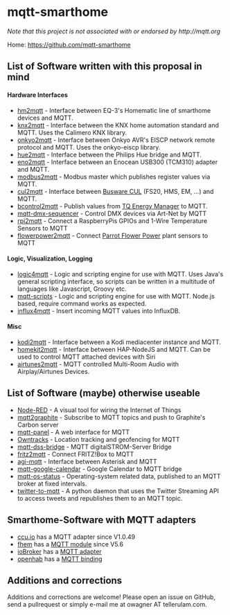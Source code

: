 # mqtt-smarthome

_Note that this project is not associated with or endorsed by http://mqtt.org_

Home: https://github.com/mqtt-smarthome

## List of Software written with this proposal in mind
   
#### Hardware Interfaces  

* [hm2mqtt](https://github.com/owagner/hm2mqtt) - Interface between EQ-3's Homematic line of smarthome devices and MQTT.
* [knx2mqtt](https://github.com/owagner/knx2mqtt) - Interface between the KNX home automation standard and MQTT. Uses the Calimero KNX library.
* [onkyo2mqtt](https://github.com/owagner/onkyo2mqtt) - Interface between Onkyo AVR's EISCP network remote protocol and MQTT. Uses the onkyo-eiscp library.
* [hue2mqtt](https://github.com/owagner/hue2mqtt) - Interface between the Philips Hue bridge and MQTT.
* [eno2mqtt](https://github.com/owagner/eno2mqtt) - Interface between an Enocean USB300 (TCM310) adapter and MQTT.
* [modbus2mqtt](https://github.com/owagner/modbus2mqtt) - Modbus master which publishes register values via MQTT.
* [cul2mqtt](https://github.com/hobbyquaker/cul2mqtt) - Interface between [Busware CUL](http://shop.busware.de/product_info.php/cPath/1/products_id/29) (FS20, HMS, EM, ...) and MQTT.
* [bcontrol2mqtt](https://github.com/hobbyquaker/bcontrol2mqtt) - Publish values from [TQ Energy Manager](http://www.tq-group.com/produkte/produktdetail/prod/energy-manager/extb/Main/) to MQTT.
* [mqtt-dmx-sequencer](https://github.com/hobbyquaker/mqtt-dmx-sequencer) - Control DMX devices via Art-Net by MQTT   
* [rpi2mqtt](https://github.com/hobbyquaker/rpi2mqtt) - Connect a RaspberryPis GPIOs and 1-Wire Temperature Sensors to MQTT
* [flowerpower2mqtt](https://github.com/hobbyquaker/flowerpower2mqtt) - Connect  [Parrot Flower Power](http://www.parrot.com/usa/products/flower-power/) plant sensors to MQTT

#### Logic, Visualization, Logging                      

* [logic4mqtt](https://github.com/owagner/logic4mqtt) - Logic and scripting engine for use with MQTT. Uses Java's general scripting interface, so scripts can be written in a multitude of languages like Javascript, Groovy etc.
* [mqtt-scripts](https://github.com/hobbyquaker/mqtt-scripts) - Logic and scripting engine for use with MQTT. Node.js based, require command works as expected.
* [influx4mqtt](https://github.com/hobbyquaker/influx4mqtt) - Insert incoming MQTT values into InfluxDB.

#### Misc            

* [kodi2mqtt](https://github.com/owagner/kodi2mqtt) - Interface between a Kodi mediacenter instance and MQTT.
* [homekit2mqtt](https://github.com/hobbyquaker/homekit2mqtt) - Interface between HAP-NodeJS and MQTT. Can be used to control MQTT attached devices with Siri
* [airtunes2mqtt](https://github.com/hobbyquaker/airtunes2mqtt) - MQTT controlled Multi-Room Audio with Airplay/Airtunes Devices.

## List of Software (maybe) otherwise useable

* [Node-RED](http://nodered.org/) - A visual tool for wiring the Internet of Things
* [mqtt2graphite](https://github.com/jpmens/mqtt2graphite) - Subscribe to MQTT topics and push to Graphite's Carbon server
* [mqtt-panel](https://github.com/fabaff/mqtt-panel) - A web interface for MQTT
* [Owntracks](http://owntracks.org/) - Location tracking and geofencing for MQTT
* [mqtt-dss-bridge](https://github.com/cgHome/mqtt-dss-bridge) - MQTT digitalSTROM-Server Bridge
* [fritz2mqtt](https://github.com/akentner/fritz2mqtt) - Connect FRITZ!Box to MQTT
* [agi-mqtt](https://github.com/jpmens/agi-mqtt) - Interface between Asterisk and MQTT
* [mqtt-google-calendar](https://github.com/denschu/mqtt-google-calendar) - Google Calendar to MQTT bridge
* [mqtt-os-status](https://github.com/oskarhagberg/mqtt-os-status) - Operating-system related data, published to an MQTT broker at fixed intervals.
* [twitter-to-mqtt](https://github.com/knolleary/twitter-to-mqtt) - A python daemon that uses the Twitter Streaming API to access tweets and republishes them to an MQTT topic.


## Smarthome-Software with MQTT adapters

* [ccu.io](https://github.com/hobbyquaker/ccu.io) has a MQTT adapter since V1.0.49
* [fhem](http://fhem.de/) has a [MQTT module](http://fhem.de/commandref.html#MQTT) since V5.6 
* [ioBroker](https://github.com/ioBroker) has a [MQTT adapter](https://github.com/ioBroker/ioBroker.mqtt)
* [openhab](https://github.com/openhab) has a [MQTT binding](https://github.com/openhab/openhab/wiki/MQTT-Binding)

## Additions and corrections

Additions and corrections are welcome! Please open an issue on GitHub, send a 
pullrequest or simply e-mail me at owagner AT tellerulam.com.
